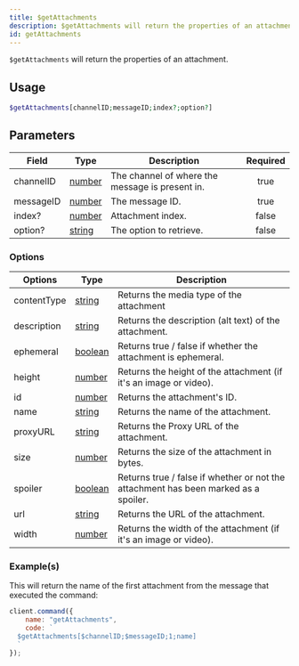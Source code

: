 ```yaml
---
title: $getAttachments
description: $getAttachments will return the properties of an attachment.
id: getAttachments
---
```


`$getAttachments` will return the properties of an attachment.

## Usage

```php
$getAttachments[channelID;messageID;index?;option?]
```

## Parameters

| Field     | Type                                                                                              | Description                                     | Required |
| --------- | ------------------------------------------------------------------------------------------------- | ----------------------------------------------- | :------: |
| channelID | [number](https://developer.mozilla.org/en-US/docs/Web/JavaScript/Reference/Global_Objects/Number) | The channel of where the message is present in. |   true   |
| messageID | [number](https://developer.mozilla.org/en-US/docs/Web/JavaScript/Reference/Global_Objects/Number) | The message ID.                                 |   true   |
| index?    | [number](https://developer.mozilla.org/en-US/docs/Web/JavaScript/Reference/Global_Objects/Number) | Attachment index.                               |  false   |
| option?   | [string](https://developer.mozilla.org/en-US/docs/Web/JavaScript/Reference/Global_Objects/String) | The option to retrieve.                         |  false   |

### Options

| Options     | Type                                                                                                | Description                                                                         |
| ----------- | --------------------------------------------------------------------------------------------------- | ----------------------------------------------------------------------------------- |
| contentType | [string](https://developer.mozilla.org/en-US/docs/Web/JavaScript/Reference/Global_Objects/String)   | Returns the media type of the attachment                                            |
| description | [string](https://developer.mozilla.org/en-US/docs/Web/JavaScript/Reference/Global_Objects/String)   | Returns the description (alt text) of the attachment.                               |
| ephemeral   | [boolean](https://developer.mozilla.org/en-US/docs/Web/JavaScript/Reference/Global_Objects/Boolean) | Returns true / false if whether the attachment is ephemeral.                        |
| height      | [number](https://developer.mozilla.org/en-US/docs/Web/JavaScript/Reference/Global_Objects/Number)   | Returns the height of the attachment (if it's an image or video).                   |
| id          | [number](https://developer.mozilla.org/en-US/docs/Web/JavaScript/Reference/Global_Objects/Number)   | Returns the attachment's ID.                                                        |
| name        | [string](https://developer.mozilla.org/en-US/docs/Web/JavaScript/Reference/Global_Objects/String)   | Returns the name of the attachment.                                                 |
| proxyURL    | [string](https://developer.mozilla.org/en-US/docs/Web/JavaScript/Reference/Global_Objects/String)   | Returns the Proxy URL of the attachment.                                            |
| size        | [number](https://developer.mozilla.org/en-US/docs/Web/JavaScript/Reference/Global_Objects/Number)   | Returns the size of the attachment in bytes.                                        |
| spoiler     | [boolean](https://developer.mozilla.org/en-US/docs/Web/JavaScript/Reference/Global_Objects/Boolean) | Returns true / false if whether or not the attachment has been marked as a spoiler. |
| url         | [string](https://developer.mozilla.org/en-US/docs/Web/JavaScript/Reference/Global_Objects/String)   | Returns the URL of the attachment.                                                  |
| width       | [number](https://developer.mozilla.org/en-US/docs/Web/JavaScript/Reference/Global_Objects/Number)   | Returns the width of the attachment (if it's an image or video).                    |

### Example(s)

This will return the name of the first attachment from the message that executed the command:

```javascript
client.command({
    name: "getAttachments",
    code: `
  $getAttachments[$channelID;$messageID;1;name]
  `
});
```
